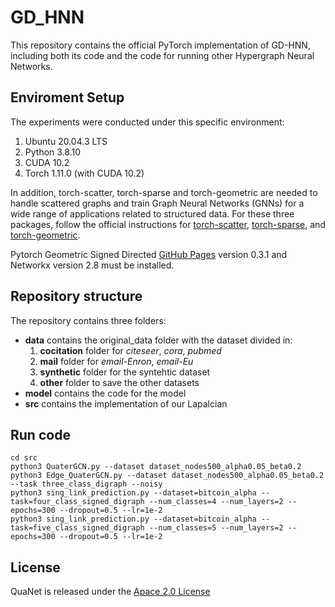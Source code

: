 # GD_HNN

This repository contains the official PyTorch implementation of GD-HNN, including both its code and the code for running other Hypergraph Neural Networks.

## Enviroment Setup
The experiments were conducted under this specific environment:

1. Ubuntu 20.04.3 LTS
2. Python 3.8.10
3. CUDA 10.2
4. Torch 1.11.0 (with CUDA 10.2)


In addition, torch-scatter, torch-sparse and torch-geometric are needed to handle scattered graphs and train Graph Neural Networks (GNNs) for a wide range of applications related to structured data. For these three packages, follow the official instructions for [torch-scatter](https://github.com/rusty1s/pytorch_scatter), [torch-sparse](https://github.com/rusty1s/pytorch_sparse), and [torch-geometric](https://pytorch-geometric.readthedocs.io/en/latest/notes/installation.html).

Pytorch Geometric Signed Directed [GitHub Pages](https://github.com/SherylHYX/pytorch_geometric_signed_directed) version 0.3.1 and Networkx version 2.8 must be installed.

## Repository structure

The repository contains three folders:
- **data** contains the original_data folder with the dataset divided in:
   1. **cocitation** folder for *citeseer*, *cora*, *pubmed*
   2. **mail** folder for *email-Enron*, *email-Eu*
   3. **synthetic** folder for the syntehtic dataset
   4. **other** folder to save the other datasets
- **model** contains the code for the model
- **src** contains the implementation of our Lapalcian

## Run code

```
cd src
python3 QuaterGCN.py --dataset dataset_nodes500_alpha0.05_beta0.2
python3 Edge_QuaterGCN.py --dataset dataset_nodes500_alpha0.05_beta0.2 --task three_class_digraph --noisy
python3 sing_link_prediction.py --dataset=bitcoin_alpha --task=four_class_signed_digraph --num_classes=4 --num_layers=2 --epochs=300 --dropout=0.5 --lr=1e-2
python3 sing_link_prediction.py --dataset=bitcoin_alpha --task=five_class_signed_digraph --num_classes=5 --num_layers=2 --epochs=300 --dropout=0.5 --lr=1e-2
```


## License

QuaNet is released under the [Apace 2.0 License](https://choosealicense.com/licenses/mit/)
